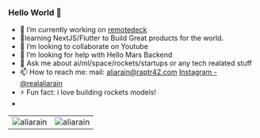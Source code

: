 ### Hello World 👋


- 🔭 I’m currently working on [remotedeck](http://remotedeck.vercel.com)
- 🌱learning NextJS/Flutter to Build Great products for the world.
- 👯 I’m looking to collaborate on Youtube
- 🤔 I’m looking for help with Hello Mars Backend
- 💬 Ask me about ai/ml/space/rockets/startups or any tech realated stuff 
- 📫 How to reach me: mail: aliarain@raptr42.com [Instagram - @realaliarain](http://instagram.com/realaliarain) 
- ⚡ Fun fact: i love building rockets models!
- 
<table cellspacing="0" cellpadding="0" style="border:none;">
  <tr>
    <td>
      <img align="center" src="https://github-readme-stats.vercel.app/api?username=aliarain&show_icons=true&locale=en" alt="aliarain" />
    </td>
    <td>
      <img align="center" src="https://github-readme-streak-stats.herokuapp.com/?user=aliarain&" alt="aliarain" />
    </td>
   </tr>
</table>

<!-- ![Ali's GitHub stats](https://github-readme-stats.vercel.app/api?username=aliarain&hide=contribs,prs) -->
<!-- <img align="center" src = "https://profile-counter.glitch.me/aliarain/count.svg" alt ="Loading...">
[website]: https://aliarain.raptr42.com
[mail]: mailto:aliarain@raptr42.com
[twitter]: https://twitter.com/aliarain
[linkedin]: https://linkedin.com/in/realaliarain
[github]: https://github.com/aliarain
[instagram]: https://www.instagram.com/realaliarain
[facebook]: https://www.facebook.com/aliarain11/
 -->
